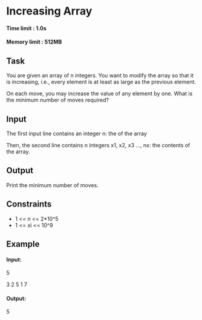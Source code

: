 # Increasing Array
#### Time limit : 1.0s
#### Memory limit : 512MB

## Task
You are given an array of n integers. You want to modify the array so that
it is increasing, i.e., every element is at least as large as the previous
element.

On each move, you may increase the value of any element by one. What is the
minimum number of moves required?

## Input
The first input line contains an integer n: the of the array

Then, the second line contains n integers x1, x2, x3 ..., nx: the contents
of the array.

## Output
Print the minimum number of moves.

## Constraints
- 1 <= n <= 2*10^5
- 1 <= xi <= 10^9

## Example
#### Input:
5

3 2 5 1 7
#### Output:
5
